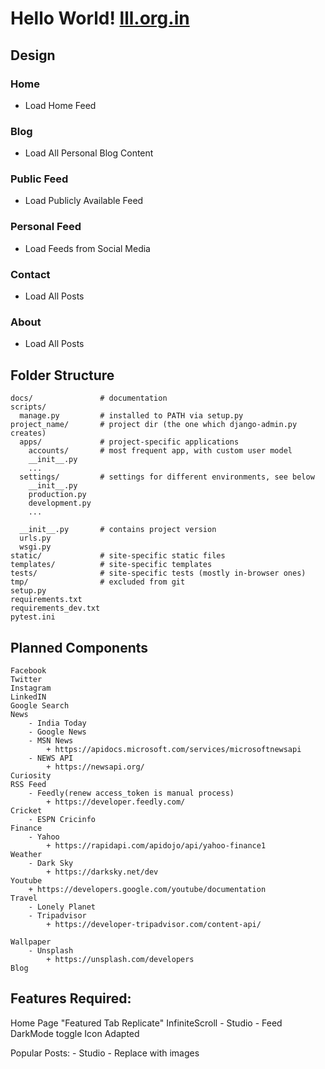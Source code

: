 # Hello World! [lll.org.in](https://lll.org.in)

## **Design**
### **Home**
- Load Home Feed
### **Blog**
- Load All Personal Blog Content
### **Public Feed**
- Load Publicly Available Feed
### **Personal Feed**
- Load Feeds from Social Media
### **Contact**
- Load All Posts
### **About**
- Load All Posts

## **Folder Structure**
    docs/               # documentation
    scripts/
      manage.py         # installed to PATH via setup.py
    project_name/       # project dir (the one which django-admin.py creates)
      apps/             # project-specific applications
        accounts/       # most frequent app, with custom user model
        __init__.py
        ...
      settings/         # settings for different environments, see below
        __init__.py
        production.py
        development.py
        ...
    
      __init__.py       # contains project version
      urls.py
      wsgi.py
    static/             # site-specific static files
    templates/          # site-specific templates
    tests/              # site-specific tests (mostly in-browser ones)
    tmp/                # excluded from git
    setup.py
    requirements.txt
    requirements_dev.txt
    pytest.ini

## **Planned Components**
    Facebook
    Twitter
    Instagram
    LinkedIN
    Google Search
    News
        - India Today
        - Google News
        - MSN News
            + https://apidocs.microsoft.com/services/microsoftnewsapi
        - NEWS API
            + https://newsapi.org/
    Curiosity
    RSS Feed
        - Feedly(renew access_token is manual process)
            + https://developer.feedly.com/
    Cricket
        - ESPN Cricinfo
    Finance
        - Yahoo
            + https://rapidapi.com/apidojo/api/yahoo-finance1
    Weather
        - Dark Sky
            + https://darksky.net/dev
    Youtube
        + https://developers.google.com/youtube/documentation
    Travel 
        - Lonely Planet
        - Tripadvisor
            + https://developer-tripadvisor.com/content-api/
    
    Wallpaper
        - Unsplash
            + https://unsplash.com/developers
    Blog


## Features Required:

Home Page "Featured Tab Replicate"
InfiniteScroll
    - Studio
    - Feed
DarkMode toggle
    Icon Adapted

Popular Posts:
    - Studio - Replace with images